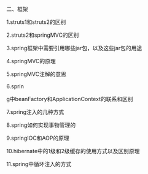 二、框架

  


1.struts1和struts2的区别

  


2.struts2和springMVC的区别

  


3.spring框架中需要引用哪些jar包，以及这些jar包的用途

  


4.springMVC的原理

  


5.springMVC注解的意思

  


6.sprin

g中beanFactory和ApplicationContext的联系和区别

  


7.spring注入的几种方式

  


8.spring如何实现事物管理的

  


9.springIOC和AOP的原理

  


10.hibernate中的1级和2级缓存的使用方式以及区别原理

  


11.spring中循环注入的方式

